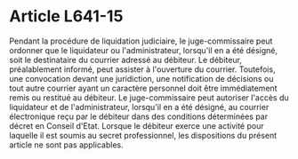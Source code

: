 # Article L641-15

Pendant la procédure de liquidation judiciaire, le juge-commissaire peut ordonner que le liquidateur ou l'administrateur, lorsqu'il en a été désigné, soit le destinataire du courrier adressé au débiteur. Le débiteur, préalablement informé, peut assister à l'ouverture du courrier. Toutefois, une convocation devant une juridiction, une notification de décisions ou tout autre courrier ayant un caractère personnel doit être immédiatement remis ou restitué au débiteur. Le juge-commissaire peut autoriser    l'accès du liquidateur et de l'administrateur, lorsqu'il en a été désigné, au courrier électronique reçu par le débiteur dans des conditions déterminées par décret en Conseil d'Etat. Lorsque le débiteur exerce une activité pour laquelle il est soumis au secret professionnel, les dispositions du présent article ne sont pas applicables.